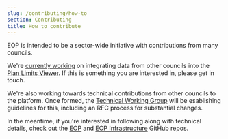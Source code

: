 ```yaml
---
slug: /contributing/how-to
section: Contributing
title: How to contribute
---
```


EOP is intended to be a sector-wide initiative with contributions from many councils.

We're [currently working](/work-in-progress/current-status) on integrating data from other councils into the [Plan Limits Viewer](/work-in-progress/plan-limits). If this is something you are interested in, please get in touch.

We're also working towards technical contributions from other councils to the platform. Once formed, the [Technical Working Group](/#technical-working-group) will be esablishing guidelines for this, including an RFC process for substantial changes.

In the meantime, if you're interested in following along with technical details, check out the [EOP](https://github.com/Greater-Wellington-Regional-Council/Environmental-Outcomes-Platform) and [EOP Infrastructure](https://github.com/Greater-Wellington-Regional-Council/Environmental-Outcomes-Platform-Infrastructure) GitHub repos.


